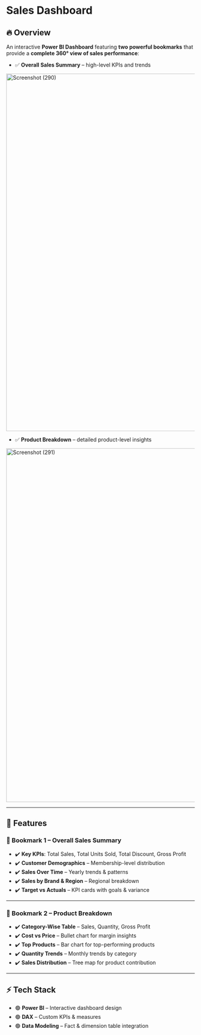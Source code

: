 # Sales Dashboard
## 🔥 Overview  
An interactive **Power BI Dashboard** featuring **two powerful bookmarks** that provide a **complete 360° view of sales performance**:

- ✅ **Overall Sales Summary** – high-level KPIs and trends
<img width="1920" height="955" alt="Screenshot (290)" src="https://github.com/user-attachments/assets/b60505e0-5d54-4740-a7c5-73dfb8cfb2d4" />

 
- ✅ **Product Breakdown** – detailed product-level insights
<img width="1920" height="945" alt="Screenshot (291)" src="https://github.com/user-attachments/assets/43a54ec8-a47f-4480-b9e7-e2471886be9b" />


---

## 🎯 Features  

### 📍 Bookmark 1 – Overall Sales Summary  
- ✔️ **Key KPIs**: Total Sales, Total Units Sold, Total Discount, Gross Profit  
- ✔️ **Customer Demographics** – Membership-level distribution  
- ✔️ **Sales Over Time** – Yearly trends & patterns  
- ✔️ **Sales by Brand & Region** – Regional breakdown  
- ✔️ **Target vs Actuals** – KPI cards with goals & variance  

---

### 📍 Bookmark 2 – Product Breakdown  
- ✔️ **Category-Wise Table** – Sales, Quantity, Gross Profit  
- ✔️ **Cost vs Price** – Bullet chart for margin insights  
- ✔️ **Top Products** – Bar chart for top-performing products  
- ✔️ **Quantity Trends** – Monthly trends by category  
- ✔️ **Sales Distribution** – Tree map for product contribution  

---

## ⚡ Tech Stack  
- 🟢 **Power BI** – Interactive dashboard design  
- 🟢 **DAX** – Custom KPIs & measures  
- 🟢 **Data Modeling** – Fact & dimension table integration  
